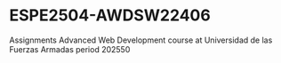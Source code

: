 # ESPE2504-AWDSW22406
Assignments
Advanced Web Development course at Universidad de las Fuerzas Armadas period 202550
